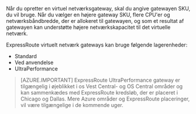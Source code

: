 Når du opretter en virtuel netværksgateway, skal du angive gatewayen SKU, du vil bruge. Når du vælger en højere gateway SKU, flere CPU'er og netværksbåndbredde, der er allokeret til gatewayen, og som et resultat af gatewayen kan understøtte højere netværkskapacitet til det virtuelle netværk. 

ExpressRoute virtuelt netværk gateways kan bruge følgende lagerenheder: 

- Standard
- Ved anvendelse
- UltraPerformance

>[AZURE.IMPORTANT] ExpressRoute UltraPerformance gateway er tilgængelig i øjeblikket i os Vest Central- og OS Central områder og kan sammenkædes med ExpressRoute kredsløb, der er placeret i Chicago og Dallas. Mere Azure områder og ExpressRoute placeringer, vil være tilgængelige i de kommende uger. 